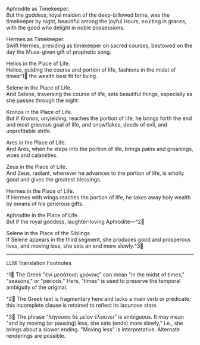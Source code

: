 Aphrodite as Timekeeper.  
But the goddess, royal maiden of the deep-billowed brine, was the timekeeper by night, beautiful among the joyful Hours, exulting in graces, with the good who delight in noble possessions.

Hermes as Timekeeper.  
Swift Hermes, presiding as timekeeper on sacred courses, bestowed on the day the Muse-given gift of prophetic song.

Helios in the Place of Life.  
Helios, guiding the course and portion of life, fashions in the midst of times^1🤖 the wealth best fit for living.

Selene in the Place of Life.  
And Selene, traversing the course of life, sets beautiful things, especially as she passes through the night.

Kronos in the Place of Life.  
But if Kronos, unyielding, reaches the portion of life, he brings forth the end and most grievous goal of life, and snowflakes, deeds of evil, and unprofitable strife.

Ares in the Place of Life.  
And Ares, when he steps into the portion of life, brings pains and groanings, woes and calamities.

Zeus in the Place of Life.  
And Zeus, radiant, whenever he advances to the portion of life, is wholly good and gives the greatest blessings.

Hermes in the Place of Life.  
If Hermes with wings reaches the portion of life, he takes away holy wealth by means of his generous gifts.

Aphrodite in the Place of Life.  
But if the royal goddess, laughter-loving Aphrodite—^2🤖

Selene in the Place of the Siblings.  
If Selene appears in the third segment, she produces good and prosperous lives, and moving less, she sets an end more slowly.^3🤖

---

LLM Translation Footnotes

^1🤖 The Greek "ἐνί μεσάτοισι χρόνοις" can mean "in the midst of times," "seasons," or "periods." Here, "times" is used to preserve the temporal ambiguity of the original.

^2🤖 The Greek text is fragmentary here and lacks a main verb or predicate; this incomplete clause is retained to reflect its lacunose state.

^3🤖 The phrase "λήγουσα δὲ μεῖον ἐλαύνει" is ambiguous. It may mean "and by moving (or pausing) less, she sets (ends) more slowly," i.e., she brings about a slower ending. "Moving less" is interpretative. Alternate renderings are possible.